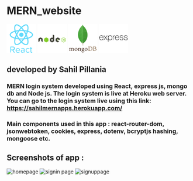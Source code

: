 # MERN_website
 <a><img src="https://raw.githubusercontent.com/devicons/devicon/master/icons/react/react-original-wordmark.svg" alt="react" width="80" height="80"/></a>
 <img src="https://raw.githubusercontent.com/devicons/devicon/master/icons/nodejs/nodejs-original-wordmark.svg" alt="nodejs" width="80" height="80"/>
 <img src="https://raw.githubusercontent.com/devicons/devicon/master/icons/mongodb/mongodb-original-wordmark.svg" alt="mongodb" width="80" height="80"/>
<img src="https://raw.githubusercontent.com/devicons/devicon/master/icons/express/express-original-wordmark.svg" alt="express" width="80" height="80"/>

## developed by Sahil Pillania

### MERN login system developed using React, express js, mongo db and Node js. The login system is live at Heroku web server. You can go to the login system live using this link: https://sahilmernapps.herokuapp.com/

### Main components used in this app : react-router-dom, jsonwebtoken, cookies, express, dotenv, bcryptjs hashing, mongoose etc.

## Screenshots of app : 
<img width="960" alt="homepage" src="https://user-images.githubusercontent.com/80634110/199554261-39532dd8-67a5-4374-aa24-654a4cec83bd.png">

<img width="945" alt="signin page" src="https://user-images.githubusercontent.com/80634110/199554563-2239a5a6-b956-42b3-8571-c00fb2871bd1.png">

<img width="947" alt="signuppage" src="https://user-images.githubusercontent.com/80634110/199554385-406cc91d-7162-4a91-94ad-d2f5bf40a370.png">
